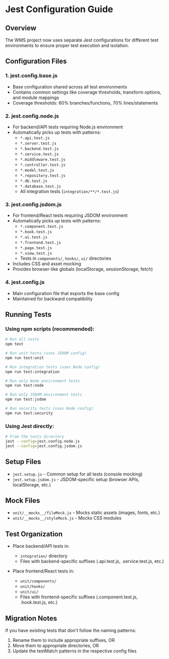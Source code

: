 # Jest Configuration Guide

## Overview
The WMS project now uses separate Jest configurations for different test environments to ensure proper test execution and isolation.

## Configuration Files

### 1. jest.config.base.js
- Base configuration shared across all test environments
- Contains common settings like coverage thresholds, transform options, and module mappings
- Coverage thresholds: 60% branches/functions, 70% lines/statements

### 2. jest.config.node.js
- For backend/API tests requiring Node.js environment
- Automatically picks up tests with patterns:
  - `*.api.test.js`
  - `*.server.test.js`
  - `*.backend.test.js`
  - `*.service.test.js`
  - `*.middleware.test.js`
  - `*.controller.test.js`
  - `*.model.test.js`
  - `*.repository.test.js`
  - `*.db.test.js`
  - `*.database.test.js`
  - All integration tests (`integration/**/*.test.js`)

### 3. jest.config.jsdom.js
- For frontend/React tests requiring JSDOM environment
- Automatically picks up tests with patterns:
  - `*.component.test.js`
  - `*.hook.test.js`
  - `*.ui.test.js`
  - `*.frontend.test.js`
  - `*.page.test.js`
  - `*.view.test.js`
  - Tests in `components/`, `hooks/`, `ui/` directories
- Includes CSS and asset mocking
- Provides browser-like globals (localStorage, sessionStorage, fetch)

### 4. jest.config.js
- Main configuration file that exports the base config
- Maintained for backward compatibility

## Running Tests

### Using npm scripts (recommended):
```bash
# Run all tests
npm test

# Run unit tests (uses JSDOM config)
npm run test:unit

# Run integration tests (uses Node config)
npm run test:integration

# Run only Node environment tests
npm run test:node

# Run only JSDOM environment tests
npm run test:jsdom

# Run security tests (uses Node config)
npm run test:security
```

### Using Jest directly:
```bash
# From the tests directory
jest --config=jest.config.node.js
jest --config=jest.config.jsdom.js
```

## Setup Files

- `jest.setup.js` - Common setup for all tests (console mocking)
- `jest.setup.jsdom.js` - JSDOM-specific setup (browser APIs, localStorage, etc.)

## Mock Files

- `unit/__mocks__/fileMock.js` - Mocks static assets (images, fonts, etc.)
- `unit/__mocks__/styleMock.js` - Mocks CSS modules

## Test Organization

- Place backend/API tests in:
  - `integration/` directory
  - Files with backend-specific suffixes (.api.test.js, .service.test.js, etc.)
  
- Place frontend/React tests in:
  - `unit/components/`
  - `unit/hooks/`
  - `unit/ui/`
  - Files with frontend-specific suffixes (.component.test.js, .hook.test.js, etc.)

## Migration Notes

If you have existing tests that don't follow the naming patterns:
1. Rename them to include appropriate suffixes, OR
2. Move them to appropriate directories, OR
3. Update the testMatch patterns in the respective config files
